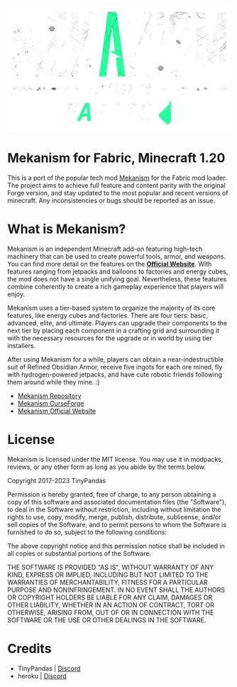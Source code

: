 ![Mekanism Logo](logo.png)

# Mekanism for Fabric, Minecraft 1.20 #

This is a port of the popular tech mod [Mekanism]() for the Fabric mod loader. The project aims to achieve full feature and content parity with the original Forge version, and stay updated to the most popular and recent versions of minecraft. Any inconsistencies or bugs should be reported as an issue.

# What is Mekanism? #

Mekanism is an independent Minecraft add-on featuring high-tech machinery that can be used to create powerful tools, 
armor, and weapons. You can find more detail on the features on the [**Official Website**](http://aidancbrady.com/mekanism/).
With features ranging from jetpacks and balloons to factories and energy cubes, the mod does not have a single unifying goal.
Nevertheless, these features combine coherently to create a rich gameplay experience that players will enjoy.

Mekanism uses a tier-based system to organize the majority of its core features, like energy cubes and factories.
There are four tiers: basic, advanced, elite, and ultimate. Players can upgrade their components to the next tier
by placing each component in a crafting grid and surrounding it with the necessary resources for the upgrade or in
world by using tier installers.

After using Mekanism for a while, players can obtain a near-indestructible suit of Refined Obsidian Armor, receive five 
ingots for each ore mined, fly with hydrogen-powered jetpacks, and have cute robotic friends following them around while they mine. :)

- [Mekanism Repository](https://github.com/mekanism/Mekanism)
- [Mekanism CurseForge](https://www.curseforge.com/minecraft/mc-mods/mekanism)
- [Mekanism Official Website](http://aidancbrady.com/mekanism/)

# License #

Mekanism is licensed under the MIT license. You may use it in modpacks, reviews, or any other form as long as you abide by the terms below. 

Copyright 2017-2023 TinyPandas

Permission is hereby granted, free of charge, to any person obtaining a copy of this software and associated documentation files (the "Software"), to deal in the Software without restriction, including without limitation the rights to use, copy, modify, merge, publish, distribute, sublicense, and/or sell copies of the Software, and to permit persons to whom the Software is furnished to do so, subject to the following conditions:

The above copyright notice and this permission notice shall be included in all copies or substantial portions of the Software.

THE SOFTWARE IS PROVIDED "AS IS", WITHOUT WARRANTY OF ANY KIND, EXPRESS OR IMPLIED, INCLUDING BUT NOT LIMITED TO THE WARRANTIES OF MERCHANTABILITY, FITNESS FOR A PARTICULAR PURPOSE AND NONINFRINGEMENT. IN NO EVENT SHALL THE AUTHORS OR COPYRIGHT HOLDERS BE LIABLE FOR ANY CLAIM, DAMAGES OR OTHER LIABILITY, WHETHER IN AN ACTION OF CONTRACT, TORT OR OTHERWISE, ARISING FROM, OUT OF OR IN CONNECTION WITH THE SOFTWARE OR THE USE OR OTHER DEALINGS IN THE SOFTWARE.

# Credits #

- TinyPandas | [Discord](https://discordapp.com/users/169208961533345792)
- heroku | [Discord](https://discordapp.com/users/728848401416061089)
